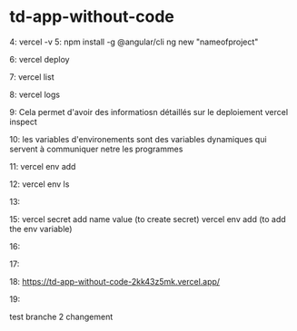 # td-app-without-code

4:
vercel -v
5: 
npm install -g @angular/cli
ng new "nameofproject"

6:
vercel deploy

7:
vercel list

8:
vercel logs <deployment-url>

9:
Cela permet d'avoir des informatiosn détaillés sur le deploiement
vercel inspect <deployement-url>

10:
les variables d'environements sont des variables dynamiques qui servent à communiquer netre les programmes

11: 
vercel env add

12:
vercel env ls

13:


15:
vercel secret add name value (to create secret)
vercel env add (to add the env variable)

16:

17:

18:
https://td-app-without-code-2kk43z5mk.vercel.app/

19:

test branche 2 changement